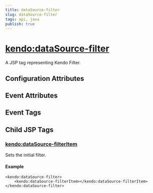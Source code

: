 ```yaml
---
title: dataSource-filter
slug: dataSource-filter
tags: api, java
publish: true
---
```


# <kendo:dataSource-filter>
A JSP tag representing Kendo Filter.

## Configuration Attributes


## Event Attributes


## Event Tags
 

## Child JSP Tags

### [<kendo:dataSource-filterItem>](/api/wrappers/jsp/datasource/filteritem)

Sets the initial filter.

#### Example

    <kendo:dataSource-filter>
        <kendo:dataSource-filterItem></kendo:dataSource-filterItem>
    </kendo:dataSource-filter>
 
